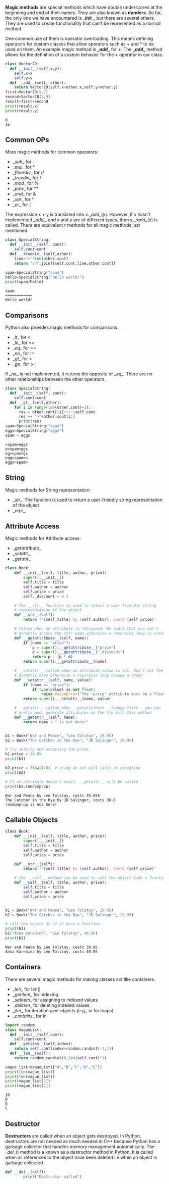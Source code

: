 **Magic methods** are special methods which have double underscores at the beginning and end of their names.
They are also known as **dunders**.
So far, the only one we have encountered is **\__init__**, but there are several others.
They are used to create functionality that can't be represented as a normal method.

One common use of them is operator overloading.
This means defining operators for custom classes that allow operators such as + and * to be used on them.
An example magic method is **\__add__** for +. The **\__add__** method allows for the definition of a custom behavior for the + operator in our class.

``` py
class Vector2D:
  def __init__(self,x,y):
    self.x=x
    self.y=y
  def __add__(self, other):
    return Vector2D(self.x+other.x,self.y+other.y)
first=Vector2D(5,7)
second=Vector2D(3,9)
result=first+second
print(result.x)
print(result.y)
```
```
8
16
```
## Common OPs

More magic methods for common operators:

* \__sub__      for -
* \__mul__      for *
* \__floordiv__ for //
* \__truediv__  for /
* \__mod__      for %
* \__pow__      for **
* \__and__      for &
* \__xor__      for ^
* \__or__       for |

The expression x + y is translated into x.\__add__(y).
However, if x hasn't implemented \__add__, and x and y are of different types, then y.\__radd__(x) is called.
There are equivalent r methods for all magic methods just mentioned.

``` py
class SpecialString:
  def __init__(self, cont):
    self.cont=cont
  def __truediv__(self,other):
    line="="*len(other.cont)
    return "\n".join([self.cont,line,other.cont])

spam=SpecialString("spam")
hello=SpecialString("Hello world!")
print(spam/hello)
```
```
spam
============
Hello world!
```
## Comparisons

Python also provides magic methods for comparisons.

* \__lt__ for <
* \__le__ for <=
* \__eq__ for ==
* \__ne__ for !=
* \__gt__ for >
* \__ge__ for >=

If \__ne__ is not implemented, it returns the opposite of \__eq__.
There are no other relationships between the other operators.

``` py
class SpecialString:
  def __init__(self, cont):
    self.cont=cont
  def __gt__(self,other):
    for i in range(len(other.cont)+1):
      res = other.cont[:i]+">"+self.cont
      res += ">"+other.cont[i:]
      print(res)
spam=SpecialString("spam")
eggs=SpecialString("eggs")
spam > eggs
```
```
>spam>eggs
e>spam>ggs
eg>spam>gs
egg>spam>s
eggs>spam>
```
## String 
Magic methods for String representation:

* \__str__ :The function is used to return a user-friendly string
  representation of the object
* \__repr__

## Attribute Access

Magic methods for Attribute access:

* \__getattribute__
* \__setattr__
* \__getattr__

``` py
class Book:
    def __init__(self, title, author, price):
        super().__init__()
        self.title = title
        self.author = author
        self.price = price
        self._discount = 0.1

    # The __str__ function is used to return a user-friendly string
    # representation of the object
    def __str__(self):
        return f"{self.title} by {self.author}, costs {self.price}"

    # Called when an attribute is retrieved. Be aware that you can't
    # directly access the attr name otherwise a recursive loop is created
    def __getattribute__(self, name):
        if (name == "price"):
            p = super().__getattribute__("price")
            d = super().__getattribute__("_discount")
            return p - (p * d)
        return super().__getattribute__(name)

    # __setattr__ called when an attribute value is set. Don't set the attr
    # directly here otherwise a recursive loop causes a crash
    def __setattr__(self, name, value):
        if (name == "price"):
            if type(value) is not float:
                raise ValueError("The 'price' attribute must be a float")
        return super().__setattr__(name, value)

    # __getattr__ called when __getattribute__ lookup fails - you can
    # pretty much generate attributes on the fly with this method
    def __getattr__(self, name):
        return name + " is not here!"


b1 = Book("War and Peace", "Leo Tolstoy", 39.95)
b2 = Book("The Catcher in the Rye", "JD Salinger", 29.95)

# Try setting and accessing the price
b1.price = 38.95
print(b1)

b2.price = float(40)  # using an int will raise an exception
print(b2)

# If an attribute doesn't exist, __getattr__ will be called
print(b1.randomprop)
```
```
War and Peace by Leo Tolstoy, costs 35.055
The Catcher in the Rye by JD Salinger, costs 36.0
randomprop is not here!
```

## Callable Objects

``` py
class Book:
    def __init__(self, title, author, price):
        super().__init__()
        self.title = title
        self.author = author
        self.price = price

    def __str__(self):
        return f"{self.title} by {self.author}, costs {self.price}"

    # the __call__ method can be used to call the object like a function
    def __call__(self, title, author, price):
        self.title = title
        self.author = author
        self.price = price


b1 = Book("War and Peace", "Leo Tolstoy", 39.95)
b2 = Book("The Catcher in the Rye", "JD Salinger", 29.95)

# call the object as if it were a function
print(b1)
b1("Anna Karenina", "Leo Tolstoy", 49.95)
print(b1)

```
```
War and Peace by Leo Tolstoy, costs 39.95
Anna Karenina by Leo Tolstoy, costs 49.95
```

## Containers

There are several magic methods for making classes act like containers.

* \__len__ for len()
* \__getitem__ for indexing
* \__setitem__ for assigning to indexed values
* \__delitem__ for deleting indexed values
* \__iter__ for iteration over objects (e.g., in for loops)
* \__contains__ for in

``` py
import random
class VagueList:
  def __init__(self,cont):
    self.cont=cont
  def __getitem__(self,index):
    return self.cont[index+random.randint(-1,1)]
  def __len__(self):
    return random.randint(0,len(self.cont)*2)

vague_list=VagueList(["A","B","C","D","E"])
print(len(vague_list))
print(len(vague_list))
print(vague_list[2])
print(vague_list[2])
```
```
10
0
D
C
```

## Destructor

**Destructors** are called when an object gets destroyed. In Python, destructors are not needed as much needed in C++ because Python has a garbage collector that handles memory management automatically.
The \__del__() method is a known as a destructor method in Python. It is called when all references to the object have been deleted i.e when an object is garbage collected.


``` py
def __del__(self):
        print("Destructor called")
```